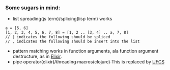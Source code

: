 ### Some sugars in mind:
- list spreading(js term)/splicing(lisp term) works
```
a = [5, 6]
[1, 2, 3, 4, 5, 6, 7, 8] = [1, 2 .. [3, 4] .. a, 7, 8]
// | indicates the following should be spliced
// , indicates the following should be insert into the list
```
- pattern matching works in function arguments, ala function argument destructure, as in [Elixir](https://elixir-lang.org/).
- <del>pipe operator(elixir)/threading macros(clojure) </del> This is replaced by [UFCS](https://en.wikipedia.org/wiki/Uniform_Function_Call_Syntax)
